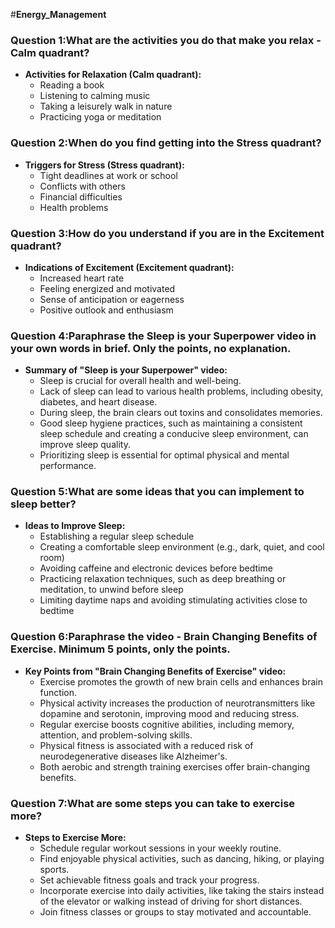 #**Energy_Management**
### Question 1:What are the activities you do that make you relax - Calm quadrant?
- **Activities for Relaxation (Calm quadrant):**
  - Reading a book
  - Listening to calming music
  - Taking a leisurely walk in nature
  - Practicing yoga or meditation

### Question 2:When do you find getting into the Stress quadrant?
- **Triggers for Stress (Stress quadrant):**
  - Tight deadlines at work or school
  - Conflicts with others
  - Financial difficulties
  - Health problems

### Question 3:How do you understand if you are in the Excitement quadrant?
- **Indications of Excitement (Excitement quadrant):**
  - Increased heart rate
  - Feeling energized and motivated
  - Sense of anticipation or eagerness
  - Positive outlook and enthusiasm

### Question 4:Paraphrase the Sleep is your Superpower video in your own words in brief. Only the points, no explanation.
- **Summary of "Sleep is your Superpower" video:**
  - Sleep is crucial for overall health and well-being.
  - Lack of sleep can lead to various health problems, including obesity, diabetes, and heart disease.
  - During sleep, the brain clears out toxins and consolidates memories.
  - Good sleep hygiene practices, such as maintaining a consistent sleep schedule and creating a conducive sleep environment, can improve sleep quality.
  - Prioritizing sleep is essential for optimal physical and mental performance.

### Question 5:What are some ideas that you can implement to sleep better?
- **Ideas to Improve Sleep:**
  - Establishing a regular sleep schedule
  - Creating a comfortable sleep environment (e.g., dark, quiet, and cool room)
  - Avoiding caffeine and electronic devices before bedtime
  - Practicing relaxation techniques, such as deep breathing or meditation, to unwind before sleep
  - Limiting daytime naps and avoiding stimulating activities close to bedtime

### Question 6:Paraphrase the video - Brain Changing Benefits of Exercise. Minimum 5 points, only the points.
- **Key Points from "Brain Changing Benefits of Exercise" video:**
  - Exercise promotes the growth of new brain cells and enhances brain function.
  - Physical activity increases the production of neurotransmitters like dopamine and serotonin, improving mood and reducing stress.
  - Regular exercise boosts cognitive abilities, including memory, attention, and problem-solving skills.
  - Physical fitness is associated with a reduced risk of neurodegenerative diseases like Alzheimer's.
  - Both aerobic and strength training exercises offer brain-changing benefits.

### Question 7:What are some steps you can take to exercise more?
- **Steps to Exercise More:**
  - Schedule regular workout sessions in your weekly routine.
  - Find enjoyable physical activities, such as dancing, hiking, or playing sports.
  - Set achievable fitness goals and track your progress.
  - Incorporate exercise into daily activities, like taking the stairs instead of the elevator or walking instead of driving for short distances.
  - Join fitness classes or groups to stay motivated and accountable.
